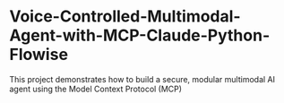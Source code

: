 # Voice-Controlled-Multimodal-Agent-with-MCP-Claude-Python-Flowise
This project demonstrates how to build a secure, modular multimodal AI agent using the Model Context Protocol (MCP)
